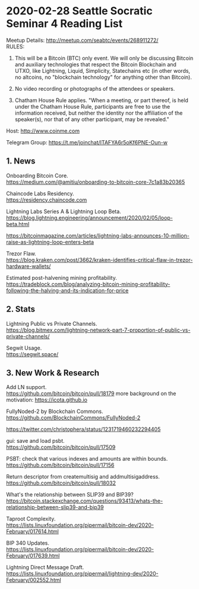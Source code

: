# 2020-02-28 Seattle Socratic Seminar 4 Reading List

Meetup Details: <http://meetup.com/seabtc/events/268911272/>  
RULES:
1. This will be a Bitcoin (BTC) only event. We will only be discussing Bitcoin and auxiliary technologies that respect the Bitcoin Blockchain and UTXO, like Lightning, Liquid, Simplicity, Statechains etc (in other words, no altcoins, no "blockchain technology" for anything other than Bitcoin).

2. No video recording or photographs of the attendees or speakers.

3. Chatham House Rule applies.
"When a meeting, or part thereof, is held under the Chatham House Rule, participants are free to use the information received, but neither the identity nor the affiliation of the speaker(s), nor that of any other participant, may be revealed."

Host: <http://www.coinme.com>

Telegram Group: <https://t.me/joinchat/ITAFYA6r5oKf6PNE-Oun-w>

## 1. News

Onboarding Bitcoin Core.  
https://medium.com/@amitiu/onboarding-to-bitcoin-core-7c1a83b20365

Chaincode Labs Residency.  
https://residency.chaincode.com

Lightning Labs Series A & Lightning Loop Beta.  
https://blog.lightning.engineering/announcement/2020/02/05/loop-beta.html

https://bitcoinmagazine.com/articles/lightning-labs-announces-10-million-raise-as-lightning-loop-enters-beta

Trezor Flaw.  
https://blog.kraken.com/post/3662/kraken-identifies-critical-flaw-in-trezor-hardware-wallets/

Estimated post-halvening mining profitability.  
https://tradeblock.com/blog/analyzing-bitcoin-mining-profitability-following-the-halving-and-its-indication-for-price


## 2. Stats

Lightning Public vs Private Channels.  
https://blog.bitmex.com/lightning-network-part-7-proportion-of-public-vs-private-channels/

Segwit Usage.  
https://segwit.space/


## 3. New Work & Research

Add LN support.  
https://github.com/bitcoin/bitcoin/pull/18179
more background on the motivation: https://icota.github.io

FullyNoded-2 by Blockchain Commons.  
https://github.com/BlockchainCommons/FullyNoded-2

https://twitter.com/christophera/status/1231719460232294405

gui: save and load psbt.  
https://github.com/bitcoin/bitcoin/pull/17509

PSBT: check that various indexes and amounts are within bounds.  
https://github.com/bitcoin/bitcoin/pull/17156

Return descriptor from createmultisig and addmultisigaddress.  
https://github.com/bitcoin/bitcoin/pull/18032

What's the relationship between SLIP39 and BIP39?   
https://bitcoin.stackexchange.com/questions/93413/whats-the-relationship-between-slip39-and-bip39

Taproot Complexity.  
https://lists.linuxfoundation.org/pipermail/bitcoin-dev/2020-February/017614.html

BIP 340 Updates.  
https://lists.linuxfoundation.org/pipermail/bitcoin-dev/2020-February/017639.html

Lightning Direct Message Draft.  
https://lists.linuxfoundation.org/pipermail/lightning-dev/2020-February/002552.html





